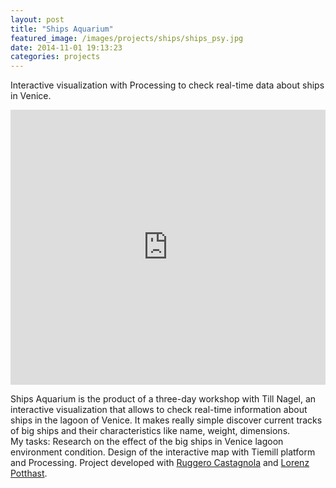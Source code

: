 ```yaml
---
layout: post
title: "Ships Aquarium"
featured_image: /images/projects/ships/ships_psy.jpg
date: 2014-11-01 19:13:23
categories: projects
---
```


Interactive visualization with Processing to check real-time data about ships in Venice.

<iframe src="https://player.vimeo.com/video/59518870?color=e74c3c&title=0&byline=0&portrait=0" width="100%" height="440" frameborder="0" webkitallowfullscreen mozallowfullscreen allowfullscreen></iframe>

Ships Aquarium is the product of a three-day workshop with Till Nagel, an interactive visualization that allows to check real-time information about ships in the lagoon of Venice. It makes really simple discover current tracks of big ships and their characteristics like name, weight, dimensions.
<br>
<img src="http://payload138.cargocollective.com/1/10/325579/5074354/sa2.png" alt="">
<br>
<img src="http://payload138.cargocollective.com/1/10/325579/5074354/sa1.png" alt="">
<br>
<img src="http://payload138.cargocollective.com/1/10/325579/5074354/sa3.png" alt="">
<br>
My tasks: Research on the effect of the big ships in Venice lagoon environment condition. Design of the interactive map with Tiemill platform and Processing.
Project developed with <a href="http://ruggerocastagnola.com/" target="_blank">Ruggero Castagnola</a> and <a href="http://www.lorenzpotthast.de/" target="_blank">Lorenz Potthast</a>.
